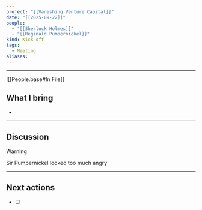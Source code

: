 ```yaml
---
project: "[[Vanishing Venture Capital]]"
date: "[[2025-09-22]]"
people:
  - "[[Sherlock Holmes]]"
  - "[[Reginald Pumpernickel]]"
kind: Kick-off
tags:
  - Meeting
aliases:
---
```

---
![[People.base#In File]]
## What I bring

- 
---
## Discussion

> [!warning] 
Sir Pumpernickel looked too much angry

--- 
## Next actions
- [ ]

